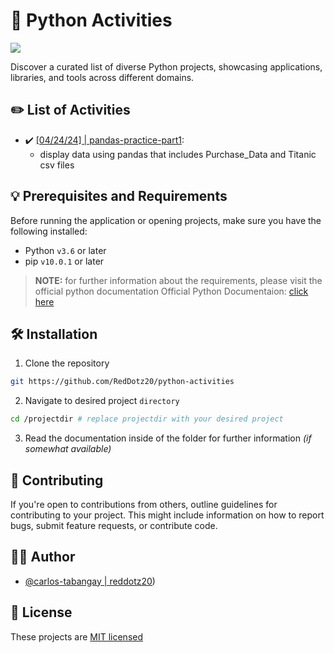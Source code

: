 # 🐍 Python Activities

<p>
  <a aria-label="Github commit activity" href="" title="Github commit activity">
    <img src="https://img.shields.io/github/commit-activity/w/RedDotz20/python-activities?style=for-the-badge">
  </a>
</p>

Discover a curated list of diverse Python projects, showcasing applications, libraries, and tools across different domains.

## ✏️ List of Activities

- ✔️ [[04/24/24] | pandas-practice-part1](./pandas-practice-part1/):
  - display data using pandas that includes Purchase_Data and Titanic csv files

## 💡 Prerequisites and Requirements

Before running the application or opening projects, make sure you have the following installed:

- Python `v3.6` or later
- pip `v10.0.1` or later

>**NOTE:**  for further information about the requirements, please visit the official python documentation
> Official Python Documentaion: [click here](https://docs.python.org/3/)

## 🛠 Installation

1. Clone the repository

```bash
git https://github.com/RedDotz20/python-activities
```

2. Navigate to desired project `directory`

```bash
cd /projectdir # replace projectdir with your desired project
```

3. Read the documentation inside of the folder for further information *(if somewhat available)*

## 🤝 Contributing

If you're open to contributions from others, outline guidelines for contributing to your project. This might include information on how to report bugs, submit feature requests, or contribute code.

## 👨‍💻 Author

- [@carlos-tabangay | reddotz20](https://github.com/RedDotz20))

## 📃 License

These projects are [MIT licensed](./LICENSE)
